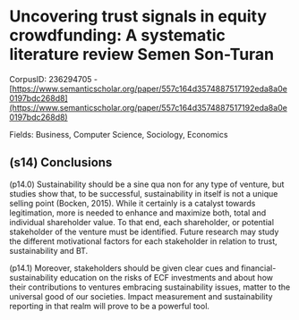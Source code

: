 # Uncovering trust signals in equity crowdfunding: A systematic literature review Semen Son-Turan

CorpusID: 236294705 - [https://www.semanticscholar.org/paper/557c164d3574887517192eda8a0e0197bdc268d8](https://www.semanticscholar.org/paper/557c164d3574887517192eda8a0e0197bdc268d8)

Fields: Business, Computer Science, Sociology, Economics

## (s14) Conclusions
(p14.0) Sustainability should be a sine qua non for any type of venture, but studies show that, to be successful, sustainability in itself is not a unique selling point (Bocken, 2015). While it certainly is a catalyst towards legitimation, more is needed to enhance and maximize both, total and individual shareholder value. To that end, each shareholder, or potential stakeholder of the venture must be identified. Future research may study the different motivational factors for each stakeholder in relation to trust, sustainability and BT.

(p14.1) Moreover, stakeholders should be given clear cues and financial-sustainability education on the risks of ECF investments and about how their contributions to ventures embracing sustainability issues, matter to the universal good of our societies. Impact measurement and sustainability reporting in that realm will prove to be a powerful tool.
